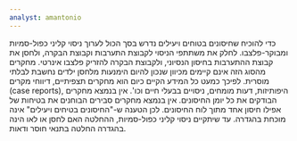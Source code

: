 ```yaml
---
analyst: amantonio
---
```


כדי להוכיח שחיסונים בטוחים ויעילים נדרש בסך הכול לערוך ניסוי קליני כפול-סמיות ומבוקר-פלצבו. לחלק את משתתפי הניסוי לקבוצת התערבות וקבוצת הבקרה, ולחסן את קבוצת ההתערבות בחיסון הנסיוני, ולקבוצת הבקרה להזריק פלצבו אינרטי.
מחקרים מהסוג הזה אינם קיימים מכיוון שנכון להיום הימנעות מלחסן ילדים נחשבת לבלתי מוסרית. לפיכך כמעט כל המידע הקיים כיום הוא מחקרים תצפיתיים, דיווחי מקרים (case reports), היפותיזות, דעות מומחים, ניסויים בבעלי חיים וכו'. אין בנמצא מחקרים הבודקים את כל יומן החיסונים. אין בנמצא מחקרים סבירים הבוחנים את בטיחות של אפילו חיסון אחד מתוך לוח החיסונים. לכן הטענה ש-"החיסונים בטיחים ויעילים" אינה מוכחת בהגדרה. עד שיתקיים ניסוי קליני כפול-סמיות, ההחלטה האם לחסן או לאו הינה בהגדרה החלטה בתנאי חוסר ודאות.
